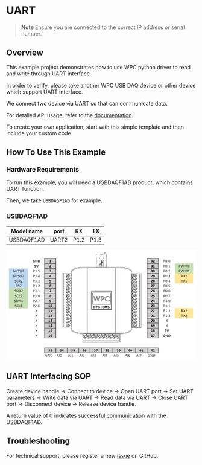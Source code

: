 # UART
> **Note**
> Ensure you are connected to the correct IP address or serial number.

## Overview

This example project demonstrates how to use WPC python driver to read and write through UART interface.

In order to verify, please take another WPC USB DAQ device or other device which support UART interface.

We connect two device via UART so that can communicate data.

For detailed API usage, refer to the [documentation](https://wpc-systems-ltd.github.io/WPC_Python_driver_release/).

To create your own application, start with this simple template and then include your custom code.

## How To Use This Example

### Hardware Requirements

To run this example, you will need a USBDAQF1AD product, which contains UART function.

Then, we take `USBDAQF1AD` for example.

### USBDAQF1AD

|   Model name     | port  | RX   | TX   |
| -----------------|:-----:|:----:|:----:|
| USBDAQF1AD       | UART2 | P1.2 | P1.3 |

<img src="https://github.com/WPC-Systems-Ltd/WPC_Python_driver_release/blob/main/Reference/Pinouts/pinout-USBDAQF1AD.JPG" alt="drawing" width="600"/>

## UART Interfacing SOP

Create device handle -> Connect to device -> Open UART port -> Set UART parameters -> Write data via UART -> Read data via UART -> Close UART port -> Disconnect device -> Release device handle.

A return value of 0 indicates successful communication with the USBDAQF1AD.

## Troubleshooting

For technical support, please register a new [issue](https://github.com/WPC-Systems-Ltd/WPC_Python_driver_release/issues) on GitHub.